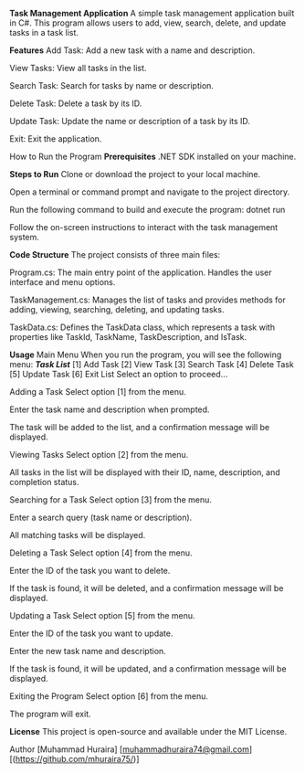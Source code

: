 **Task Management Application**
A simple task management application built in C#. This program allows users to add, view, search, delete, and update tasks in a task list.

**Features**
Add Task: Add a new task with a name and description.

View Tasks: View all tasks in the list.

Search Task: Search for tasks by name or description.

Delete Task: Delete a task by its ID.

Update Task: Update the name or description of a task by its ID.

Exit: Exit the application.

How to Run the Program
**Prerequisites**
.NET SDK installed on your machine.

**Steps to Run**
Clone or download the project to your local machine.

Open a terminal or command prompt and navigate to the project directory.

Run the following command to build and execute the program: dotnet run

Follow the on-screen instructions to interact with the task management system.

**Code Structure**
The project consists of three main files:

Program.cs: The main entry point of the application. Handles the user interface and menu options.

TaskManagement.cs: Manages the list of tasks and provides methods for adding, viewing, searching, deleting, and updating tasks.

TaskData.cs: Defines the TaskData class, which represents a task with properties like TaskId, TaskName, TaskDescription, and IsTask.

**Usage**
Main Menu
When you run the program, you will see the following menu:
*****Task List*****
[1] Add Task
[2] View Task
[3] Search Task
[4] Delete Task
[5] Update Task
[6] Exit List
Select an option to proceed...

Adding a Task
Select option [1] from the menu.

Enter the task name and description when prompted.

The task will be added to the list, and a confirmation message will be displayed.

Viewing Tasks
Select option [2] from the menu.

All tasks in the list will be displayed with their ID, name, description, and completion status.

Searching for a Task
Select option [3] from the menu.

Enter a search query (task name or description).

All matching tasks will be displayed.

Deleting a Task
Select option [4] from the menu.

Enter the ID of the task you want to delete.

If the task is found, it will be deleted, and a confirmation message will be displayed.

Updating a Task
Select option [5] from the menu.

Enter the ID of the task you want to update.

Enter the new task name and description.

If the task is found, it will be updated, and a confirmation message will be displayed.

Exiting the Program
Select option [6] from the menu.

The program will exit.

**License**
This project is open-source and available under the MIT License.


Author
[Muhammad Huraira]
[muhammadhuraira74@gmail.com]
[(https://github.com/mhuraira75/)]
